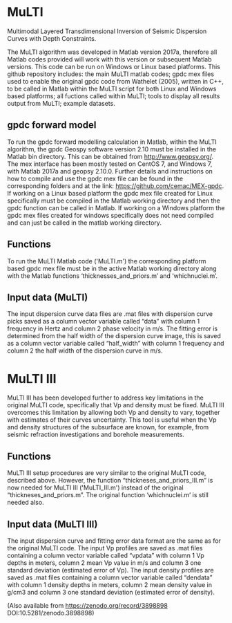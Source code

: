 # MuLTI
Multimodal Layered Transdimensional Inversion of Seismic Dispersion Curves with Depth Constraints.

The MuLTI algorithm was developed in Matlab version 2017a, therefore all Matlab codes provided will work with this version or subsequent Matlab versions. This code can be run on Windows or Linux based platforms. This github repository includes: the main MuLTI matlab codes; gpdc mex files used to enable the original gpdc code from Wathelet (2005), written in C++, to be called in Matlab within the MuLTI script for both Linux and Windows based platforms; all fuctions called within MuLTI; tools to display all results output from MuLTI; example datasets.

## gpdc forward model
To run the gpdc forward modelling calculation in Matlab, within the MuLTI algorithm, the gpdc Geospy software version 2.10 must be installed in the Matlab bin directory. This can be obtained from http://www.geopsy.org/. The mex interface has been mostly tested on CentOS 7, and Windows 7, with Matlab 2017a and geopsy 2.10.0. Further details and instructions on how to compile and use the gpdc mex file can be found in the corresponding folders and at the link: https://github.com/cemac/MEX-gpdc. If working on a Linux based platform the gpdc mex file created for Linux specifically must be compiled in the Matlab working directory and then the gpdc function can be called in Matlab. If working on a Windows platform the gpdc mex files created for windows specifically does not need compiled and can just be called in the matlab working directory. 

## Functions
To run the MuLTI Matlab code ('MuLTI.m') the corresponding platform based gpdc mex file must be in the active Matlab working directory along with the Matlab functions ‘thicknesses_and_priors.m’ and ‘whichnuclei.m’.

## Input data (MuLTI)
The input dispersion curve data files are .mat files with dispersion curve picks saved as a column vector variable called “data” with column 1 frequency in Hertz and column 2 phase velocity in m/s. The fitting error is determined from the half width of the dispersion curve image, this is saved as a column vector variable called “half_width” with column 1 frequency and column 2 the half width of the dispersion curve in m/s.

# MuLTI III
MuLTI III has been developed further to address key limitations in the original MuLTI code, specifically that Vp and density must be fixed. MuLTI III overcomes this limitation by allowing both Vp and density to vary, together with estimates of their curves uncertainty. This tool is useful when the Vp and density structures of the subsurface are known, for example, from seismic refraction investigations and borehole measurements.

## Functions
MuLTI III setup procedures are very similar to the original MuLTI code, described above. However, the function “thickneses_and_priors_III.m” is now needed for MuLTI III ('MuLTI_III.m') instead of the original “thickneses_and_priors.m”. The original function ‘whichnuclei.m’ is still needed also.

## Input data (MuLTI III)
The input dispersion curve and fitting error data format are the same as for the original MuLTI code.
The input Vp profiles are saved as .mat files containing a column vector variable called “vpdata” with column 1 Vp depths in meters, column 2 mean Vp value in m/s and column 3 one standard deviation (estimated error of Vp).
The input density profiles are saved as .mat files containing a column vector variable called “dendata” with column 1 density depths in meters, column 2 mean density value in g/cm3 and column 3 one standard deviation (estimated error of density).

(Also available from https://zenodo.org/record/3898898 DOI:10.5281/zenodo.3898898)
